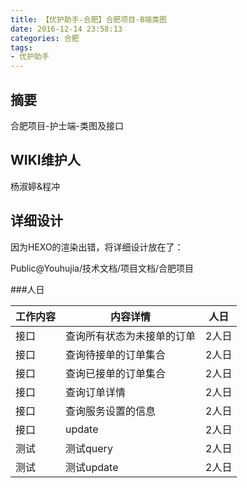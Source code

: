 ```yaml
---
title: 【优护助手-合肥】合肥项目-B端类图
date: 2016-12-14 23:58:13
categories: 合肥
tags:
- 优护助手
---
```


## 摘要

合肥项目-护士端-类图及接口
<!--more-->

## WIKI维护人
杨淑婷&程冲


## 详细设计

因为HEXO的渲染出错，将详细设计放在了：

Public@Youhujia/技术文档/项目文档/合肥项目

###人日

   工作内容         |              内容详情              |           人日  
--------------    | --------------------------------  | ------------------------
 接口              |       查询所有状态为未接单的订单      |        2人日
 接口              |      查询待接单的订单集合            |        2人日
 接口              |       查询已接单的订单集合           |        2人日
 接口              |       查询订单详情                  |        2人日
 接口              |       查询服务设置的信息             |        2人日
 接口              |       update                      |        2人日
 测试              |       测试query                    |        2人日
 测试              |       测试update                   |        2人日

